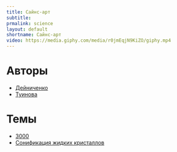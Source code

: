```yaml
---
title: Сайнс-арт
subtitle:
prmalink: science
layout: default
shortname: Сайнс-арт
video: https://media.giphy.com/media/r0jmEqjN9KiZO/giphy.mp4
---
```


#  Авторы

+ [Дейниченко](3000)
+ [Туинова](sonification)

#  Темы

+ [3000](3000)
+ [Сонификация жидких кристаллов](sonification)
